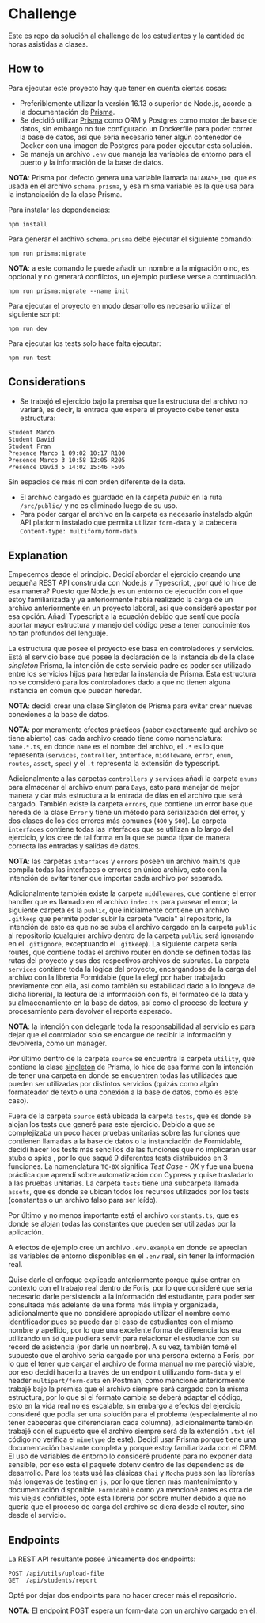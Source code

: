# Challenge
Este es repo da solución al challenge de los estudiantes y la cantidad de horas asistidas a clases.

## How to
Para ejecutar este proyecto hay que tener en cuenta ciertas cosas:
- Preferiblemente utilizar la versión 16.13 o superior de Node.js, acorde a la documentación de [Prisma](https://www.prisma.io/docs/reference/system-requirements).
- Se decidió utilizar [Prisma](https://www.prisma.io/) como ORM y Postgres como motor de base de datos, sin embargo no fue configurado un Dockerfile para poder correr la base de datos, así que sería necesario tener algún contenedor de Docker con una imagen de Postgres para poder ejecutar esta solución. 
- Se maneja un archivo `.env` que maneja las variables de entorno para el puerto y la información de la base de datos.

**NOTA**: Prisma por defecto genera una variable llamada `DATABASE_URL` que es usada en el archivo `schema.prisma`, y esa misma variable es la que usa para la instanciación de la clase Prisma.

Para instalar las dependencias:

```
npm install
```

Para generar el archivo `schema.prisma` debe ejecutar el siguiente comando:

```
npm run prisma:migrate
```

**NOTA**: a este comando le puede añadir un nombre a la migración o no, es opcional y no generará conflictos, un ejemplo pudiese verse a continuación.

```
npm run prisma:migrate --name init
```

Para ejecutar el proyecto en modo desarrollo es necesario utilizar el siguiente script:

```
npm run dev
```

Para ejecutar los tests solo hace falta ejecutar:

```
npm run test
```

## Considerations

- Se trabajó el ejercicio bajo la premisa que la estructura del archivo no variará, es decir, la entrada que espera el proyecto debe tener esta estructura:

```
Student Marco
Student David
Student Fran
Presence Marco 1 09:02 10:17 R100
Presence Marco 3 10:58 12:05 R205
Presence David 5 14:02 15:46 F505
```

Sin espacios de más ni con orden diferente de la data.

- El archivo cargado es guardado en la carpeta *public* en la ruta `/src/public/` y no es eliminado luego de su uso.
- Para poder cargar el archivo en la carpeta es necesario instalado algún API platform instalado que permita utilizar `form-data` y la cabecera `Content-type: multiform/form-data`.

## Explanation
Empecemos desde el principio. Decidí abordar el ejercicio creando una pequeña REST API construida con Node.js y Typescript, ¿por qué lo hice de esa manera? Puesto que Node.js es un entorno de ejecución con el que estoy familiarizada y ya anteriormente había realizado la carga de un archivo anteriormente en un proyecto laboral, así que consideré apostar por esa opción. Añadí Typescript a la ecuación debido que sentí que podía aportar mayor estructura y manejo del código pese a tener conocimientos no tan profundos del lenguaje.

La estructura que posee el proyecto ese basa en controladores y servicios. Está el servicio base que posee la declaración de la instancia `db` de la clase *singleton* Prisma, la intención de este servicio padre es poder ser utilizado entre los servicios hijos para heredar la instancia de Prisma. Esta estructura no se consideró para los controladores dado a que no tienen alguna instancia en común que puedan heredar.

**NOTA**: decidí crear una clase Singleton de Prisma para evitar crear nuevas conexiones a la base de datos.

**NOTA**: por meramente efectos prácticos (saber exactamente qué archivo se tiene abierto) casi cada archivo creado tiene como nomenclatura:
`name.*.ts`, en donde `name` es el nombre del archivo, el `.*` es lo que representa (`services`, `controller`, `interface`, `middleware`, `error`, `enum`, `routes`, `asset`, `spec`) y el `.t` representa la extensión de typescript.

Adicionalmente a las carpetas `controllers` y `services` añadí la carpeta `enums` para almacenar el archivo enum para `Days`, esto para manejar de mejor manera y dar más estructura a la entrada de días en el archivo que será cargado. También existe la carpeta `errors`, que contiene un error base que hereda de la clase `Error` y tiene un método para serialización del error, y dos clases de los dos errores más comunes (`400` y `500`). La carpeta `interfaces` contiene todas las interfaces que se utilizan a lo largo del ejercicio, y los cree de tal forma en la que se pueda tipar de manera correcta las entradas y salidas de datos.

**NOTA**: las carpetas `interfaces` y `errors` poseen un archivo main.ts que compila todas las interfaces o errores en único archivo, esto con la intención de evitar tener que importar cada archivo por separado.

Adicionalmente también existe la carpeta `middlewares`, que contiene el error handler que es llamado en el archivo `index.ts` para parsear el error; la siguiente carpeta es la `public`, que inicialmente contiene un archivo `.gitkeep` que permite poder subir la carpeta "vacía" al repositorio, la intención de esto es que no se suba el archivo cargado en la carpeta `public` al repositorio (cualquier archivo dentro de la carpeta `public` será ignorando en el `.gitignore`, exceptuando el `.gitkeep`). La siguiente carpeta sería routes, que contiene todas el archivo router en donde se definen todas las rutas del proyecto y sus dos respectivos archivos de subrutas. La carpeta `services` contiene toda la lógica del proyecto, encargándose de la carga del archivo con la librería Formidable (que la elegí por haber trabajado previamente con ella, así como también su estabilidad dado a lo longeva de dicha librería), la lectura de la información con fs, el formateo de la data y su almacenamiento en la base de datos, así como el proceso de lectura y procesamiento para devolver el reporte esperado.

**NOTA**: la intención con delegarle toda la responsabilidad al servicio es para dejar que el controlador solo se encargue de recibir la información y devolverla, como un manager.

Por último dentro de la carpeta `source` se encuentra la carpeta `utility`, que contiene la clase [singleton](https://github.com/prisma/prisma/issues/5139#issuecomment-999646726) de Prisma, lo hice de esa forma con la intención de tener una carpeta en donde se encuentren todas las utilidades que pueden ser utilizadas por distintos servicios (quizás como algún formateador de texto o una conexión a la base de datos, como es este caso).

Fuera de la carpeta `source` está ubicada la carpeta `tests`, que es donde se alojan los tests que generé para este ejercicio. Debido a que se complejizaba un poco hacer pruebas unitarias sobre las funciones que contienen llamadas a la base de datos o la instanciación de Formidable, decidí hacer los tests más sencillos de las funciones que no implicaran usar stubs o spies , por lo que saqué 9 diferentes tests distribuidos en 3 funciones. La nomenclatura `TC-0X` significa *Test Case - 0X* y fue una buena práctica que aprendí sobre automatización con Cypress y quise trasladarlo a las pruebas unitarias. La carpeta `tests` tiene una subcarpeta llamada `assets`, que es donde se ubican todos los recursos utilizados por los tests (constantes o un archivo falso para ser leído).

Por último y no menos importante está el archivo `constants.ts`, que es donde se alojan todas las constantes que pueden ser utilizadas por la aplicación.

A efectos de ejemplo cree un archivo `.env.example` en donde se aprecian las variables de entorno disponibles en el `.env` real, sin tener la información real.

Quise darle el enfoque explicado anteriormente porque quise entrar en contexto con el trabajo real dentro de Foris, por lo que consideré que sería necesario darle persistencia a la información del estudiante, para poder ser consultada más adelante de una forma más limpia y organizada, adicionalmente que no consideré apropiado utilizar el nombre como identificador pues se puede dar el caso de estudiantes con el mismo nombre y apellido, por lo que una excelente forma de diferenciarlos era utilizando un `id` que pudiera servir para relacionar el estudiante con su record de asistencia (por darle un nombre). A su vez, también tomé el supuesto que el archivo sería cargado por una persona externa a Foris, por lo que el tener que cargar el archivo de forma manual no me pareció viable, por eso decidí hacerlo a través de un endpoint utilizando `form-data` y el header `multipart/form-data` en Postman; como mencioné anteriormente trabajé bajo la premisa que el archivo siempre será cargado con la misma estructura, por lo que si el formato cambia se deberá adaptar el código, esto en la vida real no es escalable, sin embargo a efectos del ejercicio consideré que podía ser una solución para el problema (especialmente al no tener cabeceras que diferenciaran cada columna), adicionalmente también trabajé con el supuesto que el archivo siempre será de la extensión `.txt` (el código no verifica el `mimetype` de este). Decidí usar Prisma porque tiene una documentación bastante completa y porque estoy familiarizada con el ORM. El uso de variables de entorno lo consideré prudente para no exponer data sensible, por eso está el paquete dotenv dentro de las dependencias de desarrollo. Para los tests usé las clásicas `Chai` y `Mocha` pues son las librerías más longevas de testing en `js`, por lo que tienen más mantenimiento y documentación disponible. `Formidable` como ya mencioné antes es otra de mis viejas confiables, opté esta librería por sobre multer debido a que no quería que el proceso de carga del archivo se diera desde el router, sino desde el servicio.

## Endpoints

La REST API resultante posee únicamente dos endpoints:

```
POST /api/utils/upload-file
GET  /api/students/report
```

Opté por dejar dos endpoints para no hacer crecer más el repositorio.

**NOTA**: El endpoint POST espera un form-data con un archivo cargado en él.